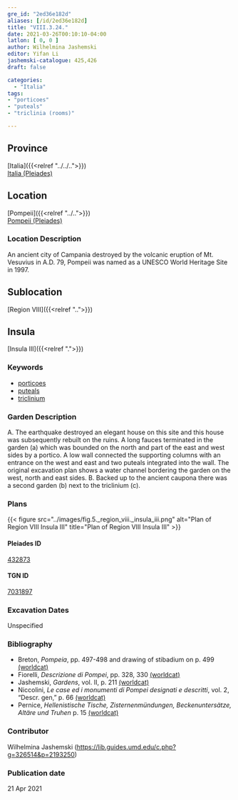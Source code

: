 ```yaml
---
gre_id: "2ed36e182d"
aliases: [/id/2ed36e182d]
title: "VIII.3.24."
date: 2021-03-26T00:10:10-04:00
latlon: [ 0, 0 ]
author: Wilhelmina Jashemski
editor: Yifan Li
jashemski-catalogue: 425,426
draft: false

categories:
  - "Italia"
tags:
- "porticoes"
- "puteals"
- "triclinia (rooms)"

---
```


## Province
[Italia]({{<relref "../../..">}}) \
[Italia (Pleiades)](https://pleiades.stoa.org/places/1052)

## Location
[Pompeii]({{<relref "../..">}}) \
[Pompeii (Pleiades)](https://pleiades.stoa.org/places/433032)

### Location Description
An ancient city of Campania destroyed by the volcanic eruption of Mt. Vesuvius in A.D. 79, Pompeii was named as a UNESCO World Heritage Site in 1997.

## Sublocation
[Region VIII]({{<relref "..">}})

## Insula
[Insula III]({{<relref ".">}})

### Keywords
 - [porticoes](http://vocab.getty.edu/page/aat/300004145)
 - [puteals](http://vocab.getty.edu/page/aat/300443458)
 - [triclinium](http://vocab.getty.edu/page/aat/300004359)

### Garden Description
A. The earthquake destroyed an elegant house on this site and this house was subsequently rebuilt on the ruins. A long fauces terminated in the garden (a) which was bounded on the north and part of the east and west sides by a portico. A low wall connected the supporting columns with an entrance on the west and east and two puteals integrated into the wall. The original excavation plan shows a water channel bordering the garden on the west, north and east sides.
B. Backed up to the ancient caupona there was a second garden (b) next to the triclinium (c).

### Plans
{{< figure src="../images/fig.5._region_viii._insula_iii.png" alt="Plan of Region VIII Insula III" title="Plan of Region VIII Insula III" >}}

#### Pleiades ID
[432873](https://pleiades.stoa.org/places/538911200)

#### TGN ID
[7031897](http://vocab.getty.edu/page/tgn/2053030)

###  Excavation Dates
Unspecified


### Bibliography
* Breton, *Pompeia*, pp. 497-498 and drawing of stibadium on p. 499 [(worldcat)](http://www.worldcat.org/oclc/894211341)
* Fiorelli, *Descrizione di Pompei*, pp. 328, 330 [(worldcat)](http://www.worldcat.org/oclc/252039996)
* Jashemski, *Gardens*, vol. II, p. 211 [(worldcat)](http://www.worldcat.org/oclc/1113367431)
* Niccolini, *Le case ed i monumenti di Pompei designati e descritti*, vol. 2, “Descr. gen,” p. 66 [(worldcat)](http://www.worldcat.org/oclc/906755593)
* Pernice, *Hellenistische Tische, Zisternenmündungen, Beckenuntersätze, Altäre und Truhen* p. 15 [(worldcat)](http://www.worldcat.org/oclc/680390526)

### Contributor
Wilhelmina Jashemski (https://lib.guides.umd.edu/c.php?g=326514&p=2193250)

### Publication date

21 Apr 2021
